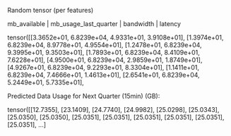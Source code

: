 Random tensor (per features)

mb_available | mb_usage_last_quarter | bandwidth | latency

tensor([[3.3652e+01, 6.8239e+04, 4.9331e+01, 3.9108e+01],
        [1.3974e+01, 6.8239e+04, 8.9778e+01, 4.9554e+01],
        [1.2478e+01, 6.8239e+04, 9.3995e+01, 9.3503e+01],
        [1.7893e+01, 6.8239e+04, 8.4109e+01, 7.6228e+01],
        [4.9500e+01, 6.8239e+04, 2.9859e+01, 1.8749e+01],
        [4.9267e+01, 6.8239e+04, 9.2293e+01, 8.3304e+01],
        [1.1411e+01, 6.8239e+04, 7.4666e+01, 1.4613e+01],
        [2.6541e+01, 6.8239e+04, 5.2449e+01, 5.7335e+01],


Predicted Data Usage for Next Quarter (15min) (GB):

tensor([[12.7355],
        [23.1409],
        [24.7740],
        [24.9982],
        [25.0298],
        [25.0343],
        [25.0350],
        [25.0350],
        [25.0351],
        [25.0351],
        [25.0351],
        [25.0351],
        [25.0351],
        [25.0351],
...]